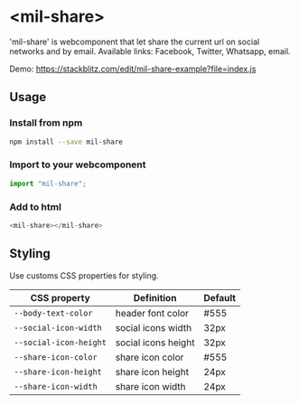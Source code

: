 # \<mil-share\>

'mil-share' is webcomponent that let share the current url on social networks and by email.
Available links: Facebook, Twitter, Whatsapp, email.

Demo: https://stackblitz.com/edit/mil-share-example?file=index.js

## Usage

### Install from npm

```sh
npm install --save mil-share
```

### Import to your webcomponent

```js
import "mil-share";
```

### Add to html

```js
<mil-share></mil-share>
```

## Styling

Use customs CSS properties for styling.

| CSS property           | Definition          | Default |
| ---------------------- | ------------------- | ------- |
| `--body-text-color`    | header font color   | #555    |
| `--social-icon-width`  | social icons width  | 32px    |
| `--social-icon-height` | social icons height | 32px    |
| `--share-icon-color`   | share icon color    | #555    |
| `--share-icon-height`  | share icon height   | 24px    |
| `--share-icon-width`   | share icon width    | 24px    |
